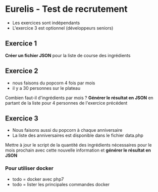 # Eurelis - Test de recrutement #

- Les exercices sont indépendants
- L'exercice 3 est optionnel (développeurs seniors)

## Exercice 1 ## 

**Créer un fichier JSON** pour la liste de course des ingrédients

## Exercice 2 ##

- nous faisons du popcorn 4 fois par mois
- il y a 30 personnes sur le plateau

Combien faut-il d'ingrédients par mois ? **Générer le résultat en JSON** en partant de la liste pour 4 personnes de l'exercice précédent

## Exercice 3 ## 

- Nous faisons aussi du popcorn à chaque anniversaire
- La liste des anniversaires est disponible dans le fichier data.php 

Mettre à jour le script de la quantité des ingrédients nécessaires pour le mois prochain avec cette nouvelle information et **générer le résultat en JSON**

### Pour utiliser docker ###

- todo = docker avec php7
- todo = lister les principales commandes docker
